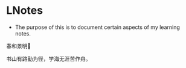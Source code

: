 # LNotes
- The purpose of this is to document certain aspects of my learning notes.


春和景明🌸

书山有路勤为径，学海无涯苦作舟。
